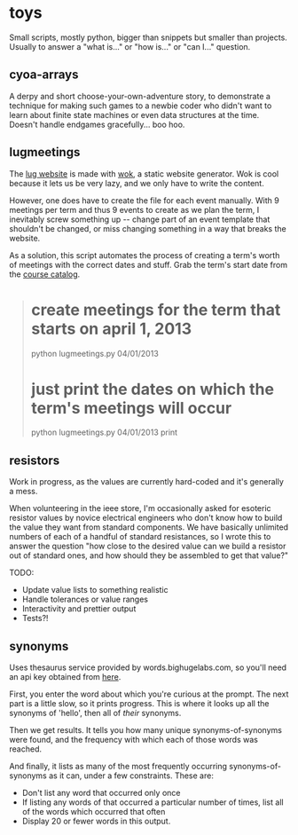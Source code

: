 toys
====

Small scripts, mostly python, bigger than snippets but smaller than projects. 
Usually to answer a "what is..." or "how is..." or "can I..." question. 

cyoa-arrays
-----------

A derpy and short choose-your-own-adventure story, to demonstrate a technique
for making such games to a newbie coder who didn't want to learn about finite
state machines or even data structures at the time. Doesn't handle endgames
gracefully... boo hoo. 

lugmeetings
-----------

The [lug website][lugsite] is made with [wok][wok], a static website
generator. Wok is cool because it lets us be very lazy, and we only have to
write the content. 

[lugsite]:http://lug.oregonstate.edu/
[wok]:https://github.com/mythmon/wok

However, one does have to create the file for each event manually. With 9
meetings per term and thus 9 events to create as we plan the term, I
inevitably screw something up -- change part of an event template that
shouldn't be changed, or miss changing something in a way that breaks the
website. 

As a solution, this script automates the process of creating a term's worth of
meetings with the correct dates and stuff. Grab the term's start date from the
[course catalog][catalog].

[catalog]:http://catalog.oregonstate.edu/

> # create meetings for the term that starts on april 1, 2013
> 
> python lugmeetings.py 04/01/2013
> 
> # just print the dates on which the term's meetings will occur
> 
> python lugmeetings.py 04/01/2013 print


resistors
---------

Work in progress, as the values are currently hard-coded and it's generally a
mess.

When volunteering in the ieee store, I'm occasionally asked for esoteric
resistor values by novice electrical engineers who don't know how to build the
value they want from standard components. We have basically unlimited numbers
of each of a handful of standard resistances, so I wrote this to answer the
question "how close to the desired value can we build a resistor out of
standard ones, and how should they be assembled to get that value?"

TODO:
* Update value lists to something realistic
* Handle tolerances or value ranges
* Interactivity and prettier output
* Tests?!

synonyms
--------

Uses thesaurus service provided by words.bighugelabs.com, so you'll need an api key obtained from [here][apikey].

First, you enter the word about which you're curious at the prompt.
The next part is a little slow, so it prints progress. This is where it looks up all the synonyms of 'hello', 
then all of *their* synonyms.

Then we get results. It tells you how many unique synonyms-of-synonyms were found,
and the frequency with which each of those words was reached.

And finally, it lists as many of the most frequently occurring synonyms-of-synonyms as it can, under a few constraints.
These are: 
* Don't list any word that occurred only once
* If listing any words of that occurred a particular number of times, list all of the words which occurred that often
* Display 20 or fewer words in this output.


[apikey]:http://words.bighugelabs.com/getkey.php



